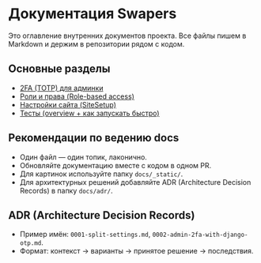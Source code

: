 # Документация Swapers

Это оглавление внутренних документов проекта. Все файлы пишем в Markdown и держим в репозитории рядом с кодом.

## Основные разделы

- [2FA (TOTP) для админки](./50-2fa.md)
- [Роли и права (Role-based access)](./60-roles.md)
- [Настройки сайта (SiteSetup)](./70-site-setup.md)
- [Тесты (overview + как запускать быстро)](./80-tests.md)

## Рекомендации по ведению docs

- Один файл — один топик, лаконично.
- Обновляйте документацию вместе с кодом в одном PR.
- Для картинок используйте папку `docs/_static/`.
- Для архитектурных решений добавляйте ADR (Architecture Decision Records) в папку `docs/adr/`.

## ADR (Architecture Decision Records)

- Пример имён: `0001-split-settings.md`, `0002-admin-2fa-with-django-otp.md`.
- Формат: контекст → варианты → принятое решение → последствия.

